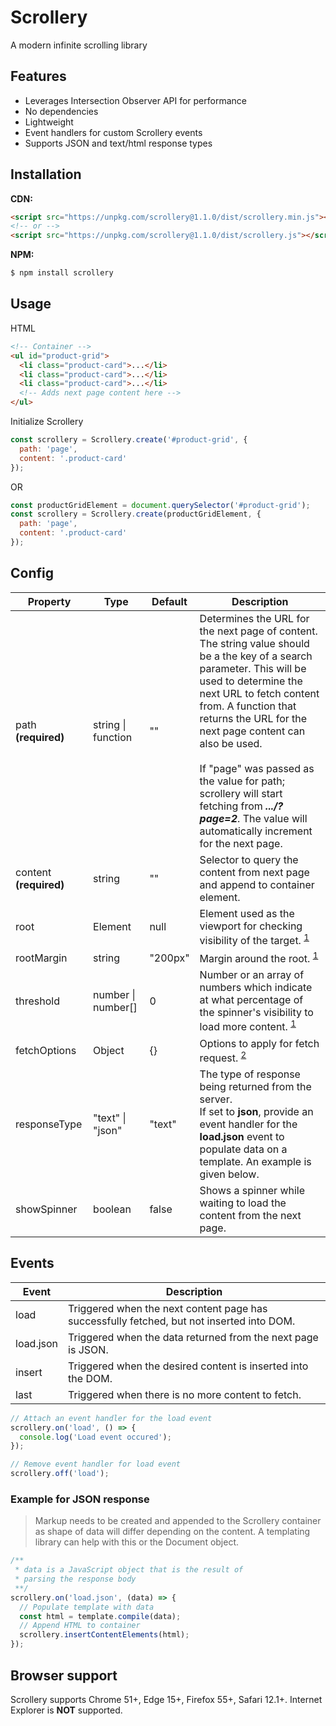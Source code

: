 # Scrollery

A modern infinite scrolling library

## Features

- Leverages Intersection Observer API for performance
- No dependencies
- Lightweight
- Event handlers for custom Scrollery events
- Supports JSON and text/html response types

## Installation

**CDN:**

```html
<script src="https://unpkg.com/scrollery@1.1.0/dist/scrollery.min.js"></script>
<!-- or -->
<script src="https://unpkg.com/scrollery@1.1.0/dist/scrollery.js"></script>
```

**NPM:**

```js
$ npm install scrollery
```

## Usage

HTML

```html
<!-- Container -->
<ul id="product-grid">
  <li class="product-card">...</li>
  <li class="product-card">...</li>
  <li class="product-card">...</li>
  <!-- Adds next page content here -->
</ul>
```

Initialize Scrollery

```js
const scrollery = Scrollery.create('#product-grid', {
  path: 'page',
  content: '.product-card'
});
```

OR

```js
const productGridElement = document.querySelector('#product-grid');
const scrollery = Scrollery.create(productGridElement, {
  path: 'page',
  content: '.product-card'
});
```

## Config

| Property               | Type               | Default | Description                                                                                                                                                                                                                                                                                                                                                                                                                             |
| ---------------------- | ------------------ | ------- | --------------------------------------------------------------------------------------------------------------------------------------------------------------------------------------------------------------------------------------------------------------------------------------------------------------------------------------------------------------------------------------------------------------------------------------- |
| path **(required)**    | string \| function | ""      | Determines the URL for the next page of content. The string value should be a the key of a search parameter. This will be used to determine the next URL to fetch content from. A function that returns the URL for the next page content can also be used.<br/> <br/> If "page" was passed as the value for path; scrollery will start fetching from **_.../?page=2_**. The value will automatically increment for the next page. <br> |
| content **(required)** | string             | ""      | Selector to query the content from next page and append to container element.                                                                                                                                                                                                                                                                                                                                                           |
| root                   | Element            | null    | Element used as the viewport for checking visibility of the target. <sup>[1](https://developer.mozilla.org/en-US/docs/Web/API/Intersection_Observer_API)</sup>                                                                                                                                                                                                                                                                          |
| rootMargin             | string             | "200px" | Margin around the root. <sup>[1](https://developer.mozilla.org/en-US/docs/Web/API/Intersection_Observer_API)</sup>                                                                                                                                                                                                                                                                                                                      |
| threshold              | number \| number[] | 0       | Number or an array of numbers which indicate at what percentage of the spinner's visibility to load more content. <sup>[1](https://developer.mozilla.org/en-US/docs/Web/API/Intersection_Observer_API)</sup>                                                                                                                                                                                                                            |
| fetchOptions           | Object             | {}      | Options to apply for fetch request. <sup>[2](https://developer.mozilla.org/en-US/docs/Web/API/fetch)<sup>                                                                                                                                                                                                                                                                                                                               |
| responseType           | "text" \| "json"   | "text"  | The type of response being returned from the server. <br> If set to **json**, provide an event handler for the **load.json** event to populate data on a template. An example is given below.                                                                                                                                                                                                                                           |
| showSpinner            | boolean            | false   | Shows a spinner while waiting to load the content from the next page.                                                                                                                                                                                                                                                                                                                                                                   |

## Events

| Event     | Description                                                                               |
| --------- | ----------------------------------------------------------------------------------------- |
| load      | Triggered when the next content page has successfully fetched, but not inserted into DOM. |
| load.json | Triggered when the data returned from the next page is JSON.                              |
| insert    | Triggered when the desired content is inserted into the DOM.                              |
| last      | Triggered when there is no more content to fetch.                                         |

```js
// Attach an event handler for the load event
scrollery.on('load', () => {
  console.log('Load event occured');
});

// Remove event handler for load event
scrollery.off('load');
```

### Example for JSON response

> Markup needs to be created and appended to the Scrollery container as shape of data will differ depending on the content. A templating library can help with this or the Document object.

```js
/**
 * data is a JavaScript object that is the result of
 * parsing the response body
 **/
scrollery.on('load.json', (data) => {
  // Populate template with data
  const html = template.compile(data);
  // Append HTML to container
  scrollery.insertContentElements(html);
});
```

## Browser support

Scrollery supports Chrome 51+, Edge 15+, Firefox 55+, Safari 12.1+. Internet Explorer is **NOT** supported.
